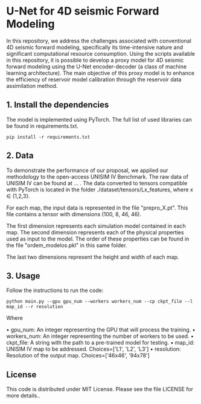 # U-Net for 4D seismic Forward Modeling

In this repository, we address the challenges associated with conventional 4D seismic forward modeling, specifically its time-intensive nature and significant computational resource consumption. Using the scripts available in this repository, it is possible to develop a proxy model for 4D seismic forward modeling using the U-Net encoder-decoder (a class of machine learning architecture). The main objective of this proxy model is to enhance the efficiency of reservoir model calibration through the reservoir data assimilation method.     


## 1. Install the dependencies
The model is implemented using PyTorch. The full list of used libraries can be found in requirements.txt.
```
pip install -r requirements.txt
```

## 2. Data 

To demonstrate the performance of our proposal, we applied our methodology to the open-access UNISIM IV Benchmark. The raw data of UNISIM IV can be found at ... . The data converted to tensors compatible with PyTorch is located in the folder ./dataset/tensors/Lx_features, where x ∈ {1,2,3}.

For each map, the input data is represented in the file "prepro_X.pt". This file contains a tensor with dimensions (100, 8, 46, 46).

The first dimension represents each simulation model contained in each map.
The second dimension represents each of the physical properties used as input to the model. The order of these properties can be found in the file "ordem_modelos.pkl" in this same folder.

The last two dimensions represent the height and width of each map.

## 3. Usage
Follow the instructions to run the code: 

```
python main.py --gpu gpu_num --workers workers_num --cp ckpt_file --l map_id --r resolution
 ```
Where

• gpu_num: An integer representing the GPU that will process the training.
• workers_num: An integer representing the number of workers to be used.
• ckpt_file: A string with the path to a pre-trained model for testing.
• map_id: UNISIM IV map to be addressed. Choices=['L1', 'L2', 'L3']
• resolution: Resolution of the output map. Choices=['46x46', '94x78']


## License
This code is distributed under MIT License. Please see the file LICENSE for more details..

